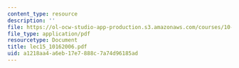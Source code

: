 ```yaml
---
content_type: resource
description: ''
file: https://ol-ocw-studio-app-production.s3.amazonaws.com/courses/10-569-synthesis-of-polymers-fall-2006/a1218aa4a6eb17e7888c7a74d96185ad_lec15_10162006.pdf
file_type: application/pdf
resourcetype: Document
title: lec15_10162006.pdf
uid: a1218aa4-a6eb-17e7-888c-7a74d96185ad
---
```

